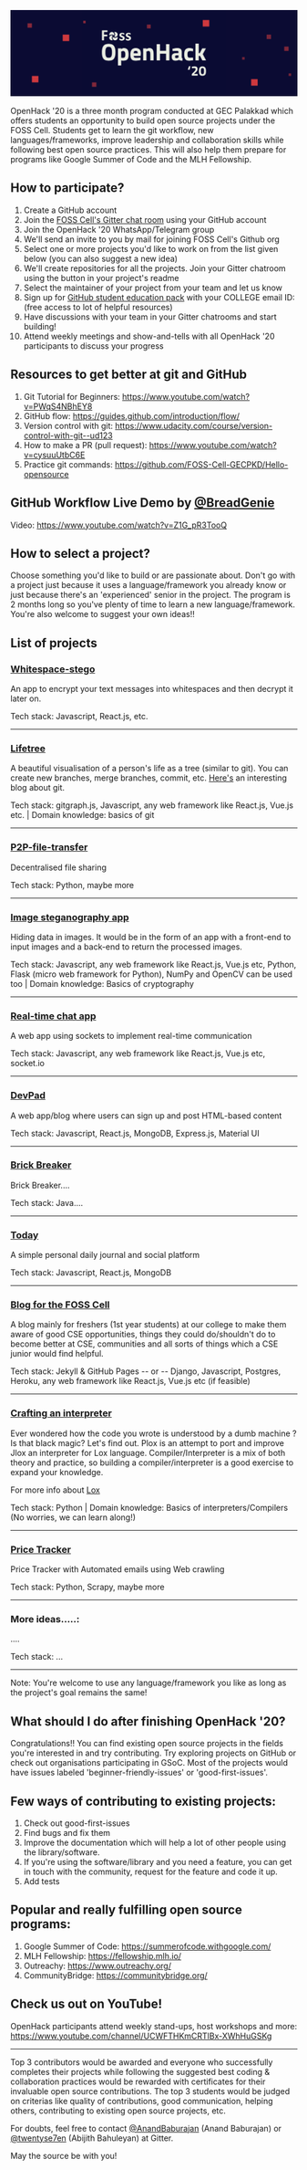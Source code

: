 ![image](https://raw.githubusercontent.com/FOSS-Cell-GECPKD/OpenHack-20/master/openhack-banner.png)

OpenHack '20 is a three month program conducted at GEC Palakkad which offers students an opportunity to build open source projects under the FOSS Cell. Students get to learn the git workflow, new languages/frameworks, improve leadership and collaboration skills while following best open source practices. This will also help them prepare for programs like Google Summer of Code and the MLH Fellowship.

## How to participate?

1. Create a GitHub account
2. Join the [FOSS Cell's Gitter chat room](https://gitter.im/FOSS-Cell-GECPKD/community) using your GitHub account
3. Join the OpenHack '20 WhatsApp/Telegram group
4. We'll send an invite to you by mail for joining FOSS Cell's Github org
5. Select one or more projects you'd like to work on from the list given below (you can also suggest a new idea)
6. We'll create repositories for all the projects. Join your Gitter chatroom using the button in your project's readme
7. Select the maintainer of your project from your team and let us know
8. Sign up for [GitHub student education pack](https://education.github.com/pack) with your COLLEGE email ID: (free access to lot of helpful resources)
9. Have discussions with your team in your Gitter chatrooms and start building!
10. Attend weekly meetings and show-and-tells with all OpenHack '20 participants to discuss your progress

## Resources to get better at git and GitHub

1. Git Tutorial for Beginners: https://www.youtube.com/watch?v=PWqS4NBhEY8
2. GitHub flow: https://guides.github.com/introduction/flow/
3. Version control with git: https://www.udacity.com/course/version-control-with-git--ud123
4. How to make a PR (pull request): https://www.youtube.com/watch?v=cysuuUtbC6E
5. Practice git commands: https://github.com/FOSS-Cell-GECPKD/Hello-opensource

## GitHub Workflow Live Demo by [@BreadGenie](https://github.com/BreadGenie)

Video: https://www.youtube.com/watch?v=Z1G_pR3TooQ

## How to select a project?

Choose something you'd like to build or are passionate about. Don't go with a project just because it uses a language/framework you already know or just because there's an 'experienced' senior in the project. The program is 2 months long so you've plenty of time to learn a new language/framework. You're also welcome to suggest your own ideas!!

## List of projects

### [Whitespace-stego](https://github.com/FOSS-Cell-GECPKD/whitespace-stego)

An app to encrypt your text messages into whitespaces and then decrypt it later on.

Tech stack: Javascript, React.js, etc.

-------

### [Lifetree](https://github.com/FOSS-Cell-GECPKD/Lifetree)

A beautiful visualisation of a person's life as a tree (similar to git). You can create new branches, merge branches, commit, etc.
[Here's](https://medium.com/girl-writes-code/git-is-a-directed-acyclic-graph-and-what-the-heck-does-that-mean-b6c8dec65059) an interesting blog about git.

Tech stack: gitgraph.js, Javascript, any web framework like React.js, Vue.js etc. | Domain knowledge: basics of git

-------

### [P2P-file-transfer](https://github.com/FOSS-Cell-GECPKD/P2P-file-transfer)

Decentralised file sharing

Tech stack: Python, maybe more

-------

### [Image steganography app](https://github.com/FOSS-Cell-GECPKD/image-stego)

Hiding data in images. It would be in the form of an app with a front-end to input images and a back-end to return the processed images.

Tech stack: Javascript, any web framework like React.js, Vue.js etc, Python, Flask (micro web framework for Python), NumPy and OpenCV can be used too | Domain knowledge: Basics of cryptography

-------

### [Real-time chat app](https://github.com/FOSS-Cell-GECPKD/chat-app)

A web app using sockets to implement real-time communication

Tech stack: Javascript, any web framework like React.js, Vue.js etc, socket.io

-------

### [DevPad](https://github.com/FOSS-Cell-GECPKD/DevPad)

A web app/blog where users can sign up and post HTML-based content

Tech stack: Javascript, React.js, MongoDB, Express.js, Material UI

-------

### [Brick Breaker](https://github.com/FOSS-Cell-GECPKD/brick-breaker)

Brick Breaker....

Tech stack: Java....

-------

### [Today](https://github.com/FOSS-Cell-GECPKD/Today)

A simple personal daily journal and social platform

Tech stack: Javascript, React.js, MongoDB

-------

### [Blog for the FOSS Cell](https://github.com/FOSS-Cell-GECPKD/foss-blog)

A blog mainly for freshers (1st year students) at our college to make them aware of good CSE opportunities, things they could do/shouldn't do to become better at CSE, communities and all sorts of things which a CSE junior would find helpful.

Tech stack: Jekyll & GitHub Pages -- or -- Django, Javascript, Postgres, Heroku, any web framework like React.js, Vue.js etc (if feasible)

-------

### [Crafting an interpreter](https://github.com/FOSS-Cell-GECPKD/interpreter)

Ever wondered how the code you wrote is understood by a dumb machine ? Is that black magic? Let's find out. Plox is an attempt to port and improve Jlox an interpreter for Lox language. Compiler/Interpreter is a mix of both theory and practice, so building a compiler/interpreter is a good exercise to expand your knowledge. 

For more info about [Lox](https://craftinginterpreters.com/)

Tech stack: Python | Domain knowledge: Basics of interpreters/Compilers (No worries, we can learn along!)

-------

### [Price Tracker](https://github.com/FOSS-Cell-GECPKD/Price-Tracker)

Price Tracker with Automated emails using Web crawling

Tech stack: Python, Scrapy, maybe more

-------

### More ideas.....:

....

Tech stack: ...

-------

Note: You're welcome to use any language/framework you like as long as the project's goal remains the same!

## What should I do after finishing OpenHack '20?

Congratulations!! You can find existing open source projects in the fields you're interested in and try contributing. Try exploring projects on GitHub or check out organisations participating in GSoC. Most of the projects would have issues labeled 'beginner-friendly-issues' or 'good-first-issues'.

## Few ways of contributing to existing projects:

1. Check out good-first-issues
2. Find bugs and fix them
3. Improve the documentation which will help a lot of other people using the library/software.
4. If you're using the software/library and you need a feature, you can get in touch with the community, request for the feature and code it up.
5. Add tests

## Popular and really fulfilling open source programs:

1. Google Summer of Code: https://summerofcode.withgoogle.com/
2. MLH Fellowship: https://fellowship.mlh.io/
3. Outreachy: https://www.outreachy.org/
4. CommunityBridge: https://communitybridge.org/

## Check us out on YouTube!

OpenHack participants attend weekly stand-ups, host workshops and more: https://www.youtube.com/channel/UCWFTHKmCRTlBx-XWhHuGSKg

-------

Top 3 contributors would be awarded and everyone who successfully completes their projects while following the suggested best coding & collaboration practices would be rewarded with certificates for their invaluable open source contributions. The top 3 students would be judged on criterias like quality of contributions, good communication, helping others, contributing to existing open source projects, etc.

For doubts, feel free to contact [@AnandBaburajan](https://github.com/anandbaburajan/) (Anand Baburajan) or  [@twentyse7en](https://github.com/twentyse7en/)  (Abijith Bahuleyan) at Gitter.

May the source be with you!
